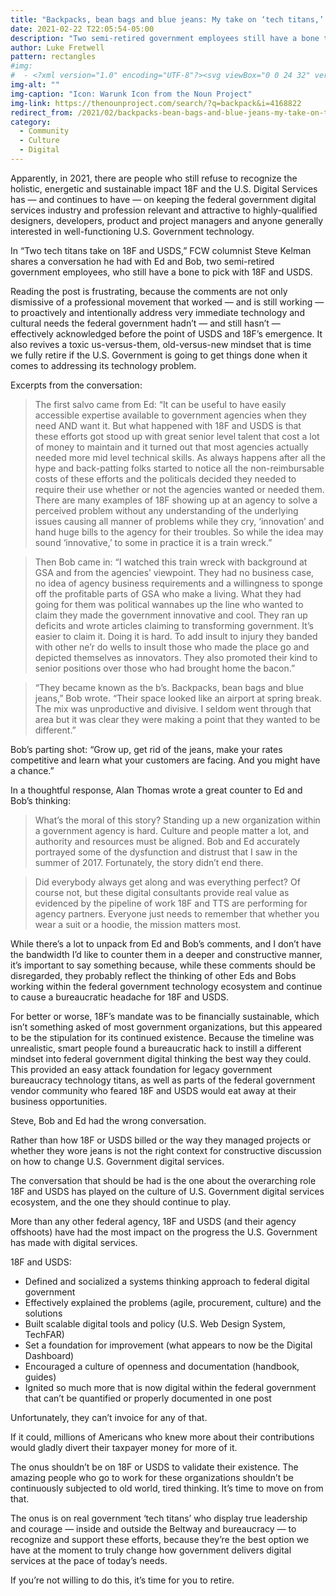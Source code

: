 ```yaml
---
title: "Backpacks, bean bags and blue jeans: My take on ‘tech titans,’ 18F and USDS"
date: 2021-02-22 T22:05:54-05:00
description: "Two semi-retired government employees still have a bone to pick with 18F and USDS."
author: Luke Fretwell
pattern: rectangles
#img: 
#  - <?xml version="1.0" encoding="UTF-8"?><svg viewBox="0 0 24 32" version="1.1" xmlns="http://www.w3.org/2000/svg" xmlns:xlink="http://www.w3.org/1999/xlink">    <g id="Page-1" stroke="none" stroke-width="1" fill-rule="evenodd"><g id="noun_Backpack_4168822"><path d="M11.996159,0 C11.0238165,0 10.1864113,0.378618273 9.67179736,0.966786282 C9.15718342,1.55495429 8.95848159,2.25689299 8.88095877,2.87892762 C8.81454844,3.40835821 8.83756716,3.89545551 8.87884211,4.30264875 C8.20362629,4.43996732 7.58000416,4.62279418 6.99792156,4.83975224 L6.99792156,2.99613789 C6.99633406,2.44633442 6.55157004,2.00183498 6.00203115,1.9999829 L2.00206535,1.9999829 C1.44935147,1.99760165 0.999824951,2.44368859 0.99797287,2.99613789 L0.99797287,10.5489242 C-0.00744253,12.90874 0.0018163394,15 0.0018163394,15 L0.0018163394,30.996163 L0.0018163394,31.0001318 C0.0018163394,31.5472894 0.451079809,31.9978743 0.99797287,32 L23.0038701,32 C23.5510278,31.9978743 24.0000282,31.5472894 24.0000282,31.0001318 C24.0000282,30.9988089 24.0000282,30.9974859 24.0000282,30.996163 L24.0000282,15 C24.0000282,15 24.0092855,12.90874 23.0038701,10.5489242 L23.0038701,2.99613789 C23.0020181,2.44368859 22.5506395,1.99760165 21.9979256,1.9999829 L17.9979598,1.9999829 C17.4484209,2.00183498 17.0036569,2.44633442 17.0018048,2.99613789 L17.0018048,4.8418689 C16.4197222,4.62438167 15.7961001,4.44234857 15.1211488,4.30476541 C15.1624238,3.89704301 15.1854425,3.40915196 15.1190322,2.87892762 C15.0412448,2.25689299 14.8446596,1.55495429 14.3300457,0.966786282 C13.8154317,0.378618273 12.968237,0 11.996159,0 Z M11.996159,1.9999829 C12.5240021,1.9999829 12.6824873,2.11930983 12.8243038,2.28123463 C12.9658557,2.44315942 13.0854472,2.74504862 13.1328076,3.12313773 C13.1719659,3.43613942 13.1571492,3.75760777 13.1309555,4.04097616 C12.7637143,4.01689911 12.3864189,4.00181788 11.996159,4.00181788 C11.6077512,4.00181788 11.23416,4.01504703 10.8690354,4.03912408 C10.8428417,3.75602027 10.8280251,3.43534567 10.8671834,3.12313773 C10.9142791,2.74504862 11.0359873,2.44315942 11.1778038,2.28123463 C11.3193557,2.11930983 11.4683159,1.9999829 11.996159,1.9999829 Z M2.99795577,4.00181788 L4.99793866,4.00181788 L4.99793866,5.82029683 C4.22191672,6.30765872 3.55807798,6.8635476 2.99795577,7.45885935 L2.99795577,4.00181788 Z M19.0020523,4.00181788 L21.0020352,4.00181788 L21.0020352,7.45885935 C20.441913,6.86460594 19.7772805,6.30898164 19.0020523,5.82214892 L19.0020523,4.00181788 Z M11.996159,6.00206536 C17.1930983,6.00206536 19.5124329,8.22906047 20.7520042,10.4825139 C21.991311,12.7357027 21.9979256,15.000004 21.9979256,15.000004 L21.9979256,30.000008 L2.00206536,30.000008 L2.00206536,15.000004 C2.00206536,15.000004 2.00867993,12.7357027 3.2479867,10.4825139 C4.48729347,8.22906047 6.79895514,6.00206536 11.996159,6.00206536 Z M10.003849,8.99793866 C10.0025261,8.99793866 10.0012032,8.99793866 9.99988028,8.99793866 C9.45139972,8.99793866 9.00002112,9.44931726 9.00002112,9.99779782 L9.00002112,10.0020311 L9.00002112,14.003849 C9.0018732,14.5510067 9.45272263,15.000004 9.99988028,15.000004 L10.003849,15.000004 L13.9961419,15.000004 L14.0022273,15.000004 C14.5491204,15.000004 14.9999698,14.5510067 15.0018219,14.003849 L15.0018219,10.0020311 C15.0018219,10.0004437 15.0018219,9.99912074 15.0018219,9.99779782 C15.0018219,9.44931726 14.5507079,8.99793866 14.0022273,8.99793866 C14.0001107,8.99793866 13.997994,8.99793866 13.9961419,8.99793866 L10.003849,8.99793866 Z M11.000004,10.9979216 L12.9999869,10.9979216 L12.9999869,13.0000211 L11.000004,13.0000211 L11.000004,10.9979216 Z M4.99793866,16.9999869 C4.45236852,17.0021036 4.00390033,17.4503072 4.00204825,17.9961419 L4.00204825,27.0038701 C4.00390033,27.5494403 4.45236852,27.9979085 4.99793866,28.0000251 L19.0020483,28.0000251 C19.5476224,27.9979085 19.9960906,27.5494403 19.9979427,27.0038701 L19.9979427,17.9961419 C19.9960906,17.4503072 19.5476224,17.0021036 19.0020483,16.9999869 L4.99793866,16.9999869 Z M6.00203115,19.0018219 L17.9979598,19.0018219 L17.9979598,25.9979256 L6.00203115,25.9979256 L6.00203115,19.0018219 Z M8.00386613,19.9979769 C7.9964578,19.9979769 7.98904948,19.9977123 7.98164115,19.9977123 C7.43289601,19.9977123 6.98151741,20.4493555 6.98151741,20.9981006 C6.98151741,21.5468458 7.43289601,21.9982244 7.98164115,21.9982244 C7.98904948,21.9982244 7.9964578,21.9982244 8.00386613,21.9979598 L15.9979769,21.9979598 C16.0053852,21.9982244 16.0127935,21.9982244 16.0202019,21.9982244 C16.568947,21.9982244 17.0205902,21.5468458 17.0205902,20.9981006 C17.0205902,20.4493555 16.568947,19.9977123 16.0202019,19.9977123 C16.0127935,19.9977123 16.0053852,19.9979769 15.9979769,19.9979769 L8.00386613,19.9979769 Z" id="Shape"></path></g></g></svg>
img-alt: ""
img-caption: "Icon: Warunk Icon from the Noun Project"
img-link: https://thenounproject.com/search/?q=backpack&i=4168822
redirect_from: /2021/02/backpacks-bean-bags-and-blue-jeans-my-take-on-tech-titans-18f-and-usds/
category:
  - Community
  - Culture
  - Digital
---
```


Apparently, in 2021, there are people who still refuse to recognize the holistic, energetic and sustainable impact 18F and the U.S. Digital Services has — and continues to have — on keeping the federal government digital services industry and profession relevant and attractive to highly-qualified designers, developers, product and project managers and anyone generally interested in well-functioning U.S. Government technology.

In “Two tech titans take on 18F and USDS,” FCW columnist Steve Kelman shares a conversation he had with Ed and Bob, two semi-retired government employees, who still have a bone to pick with 18F and USDS.

Reading the post is frustrating, because the comments are not only dismissive of a professional movement that worked — and is still working — to proactively and intentionally address very immediate technology and cultural needs the federal government hadn’t — and still hasn’t — effectively acknowledged before the point of USDS and 18F’s emergence. It also revives a toxic us-versus-them, old-versus-new mindset that is time we fully retire if the U.S. Government is going to get things done when it comes to addressing its technology problem.

Excerpts from the conversation:

> The first salvo came from Ed: “It can be useful to have easily accessible expertise available to government agencies when they need AND want it. But what happened with 18F and USDS is that these efforts got stood up with great senior level talent that cost a lot of money to maintain and it turned out that most agencies actually needed more mid level technical skills. As always happens after all the hype and back-patting folks started to notice all the non-reimbursable costs of these efforts and the politicals decided they needed to require their use whether or not the agencies wanted or needed them. There are many examples of 18F showing up at an agency to solve a perceived problem without any understanding of the underlying issues causing all manner of problems while they cry, ‘innovation’ and hand huge bills to the agency for their troubles. So while the idea may sound ‘innovative,’ to some in practice it is a train wreck.”

> Then Bob came in: “I watched this train wreck with background at GSA and from the agencies’ viewpoint. They had no business case, no idea of agency business requirements and a willingness to sponge off the profitable parts of GSA who make a living. What they had going for them was political wannabes up the line who wanted to claim they made the government innovative and cool. They ran up deficits and wrote articles claiming to transforming government. It’s easier to claim it. Doing it is hard. To add insult to injury they banded with other ne’r do wells to insult those who made the place go and depicted themselves as innovators. They also promoted their kind to senior positions over those who had brought home the bacon.”

> “They became known as the b’s. Backpacks, bean bags and blue jeans,” Bob wrote. “Their space looked like an airport at spring break. The mix was unproductive and divisive. I seldom went through that area but it was clear they were making a point that they wanted to be different.”

Bob’s parting shot: “Grow up, get rid of the jeans, make your rates competitive and learn what your customers are facing. And you might have a chance.”

In a thoughtful response, Alan Thomas wrote a great counter to Ed and Bob’s thinking:

> What’s the moral of this story? Standing up a new organization within a government agency is hard. Culture and people matter a lot, and authority and resources must be aligned. Bob and Ed accurately portrayed some of the dysfunction and distrust that I saw in the summer of 2017. Fortunately, the story didn’t end there. 

> Did everybody always get along and was everything perfect? Of course not, but these digital consultants provide real value as evidenced by the pipeline of work 18F and TTS are performing for agency partners. Everyone just needs to remember that whether you wear a suit or a hoodie, the mission matters most.

While there’s a lot to unpack from Ed and Bob’s comments, and I don’t have the bandwidth I’d like to counter them in a deeper and constructive manner, it’s important to say something because, while these comments should be disregarded, they probably reflect the thinking of other Eds and Bobs working within the federal government technology ecosystem and continue to cause a bureaucratic headache for 18F and USDS.

For better or worse, 18F’s mandate was to be financially sustainable, which isn’t something asked of most government organizations, but this appeared to be the stipulation for its continued existence. Because the timeline was unrealistic, smart people found a bureaucratic hack to instill a different mindset into federal government digital thinking the best way they could. This provided an easy attack foundation for legacy government bureaucracy technology titans, as well as parts of the federal government vendor community who feared 18F and USDS would eat away at their business opportunities.

Steve, Bob and Ed had the wrong conversation.

Rather than how 18F or USDS billed or the way they managed projects or whether they wore jeans is not the right context for constructive discussion on how to change U.S. Government digital services.

The conversation that should be had is the one about the overarching role 18F and USDS has played on the culture of U.S. Government digital services ecosystem, and the one they should continue to play.

More than any other federal agency, 18F and USDS (and their agency offshoots) have had the most impact on the progress the U.S. Government has made with digital services.

18F and USDS:

* Defined and socialized a systems thinking approach to federal digital government
* Effectively explained the problems (agile, procurement, culture) and the solutions
* Built scalable digital tools and policy (U.S. Web Design System, TechFAR)
* Set a foundation for improvement (what appears to now be the Digital Dashboard)
* Encouraged a culture of openness and documentation (handbook, guides)
* Ignited so much more that is now digital within the federal government that can’t be quantified or properly documented in one post

Unfortunately, they can’t invoice for any of that.

If it could, millions of Americans who knew more about their contributions would gladly divert their taxpayer money for more of it.

The onus shouldn’t be on 18F or USDS to validate their existence. The amazing people who go to work for these organizations shouldn’t be continuously subjected to old world, tired thinking. It’s time to move on from that.

The onus is on real government ‘tech titans’ who display true leadership and courage — inside and outside the Beltway and bureaucracy — to recognize and support these efforts, because they’re the best option we have at the moment to truly change how government delivers digital services at the pace of today’s needs.

If you’re not willing to do this, it’s time for you to retire.
